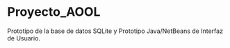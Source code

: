 # Proyecto_AOOL
Prototipo de la base de datos SQLite y Prototipo Java/NetBeans de Interfaz de Usuario.
